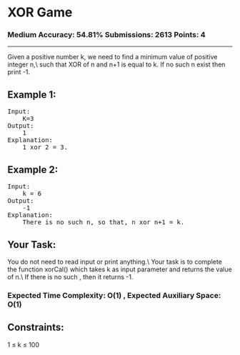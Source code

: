 # XOR Game
### Medium Accuracy: 54.81% Submissions: 2613 Points: 4
---

Given a positive number k, we need to find a minimum value of positive integer n,\ such that XOR of n and n+1 is equal to k. If no such n exist then print -1.

## Example 1:
<pre>
Input:
	K=3
Output:
	1
Explanation:
	1 xor 2 = 3.
</pre>

## Example 2:
<pre>
Input:
	k = 6
Output:
	-1
Explanation:
	There is no such n, so that, n xor n+1 = k.
</pre>

## Your Task:
You do not need to read input or print anything.\ Your task is to complete the function xorCal() which takes k as input parameter and returns the value of n.\ If there is no such , then it returns -1.

### Expected Time Complexity: O(1) , Expected Auxiliary Space: O(1)


## Constraints:
1 ≤ k ≤ 100
